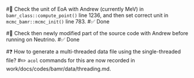 #📓 Check the unit of EoA with Andrew (currently MeV) in `bamr_class::compute_point()` line 1236, and then set correct unit in `mcmc_bamr::mcmc_init()` line 783.
#✅ Done

#📓 Check then newly modified part of the source code with Andrew before running on Neutrino.
#✅ Done

#❓ How to generate a multi-threaded data file using the single-threaded file?
#✏️ `acol` commands for this are now recorded in <span class="purple">work/docs/codes/bamr/data/threading.md</span>. 